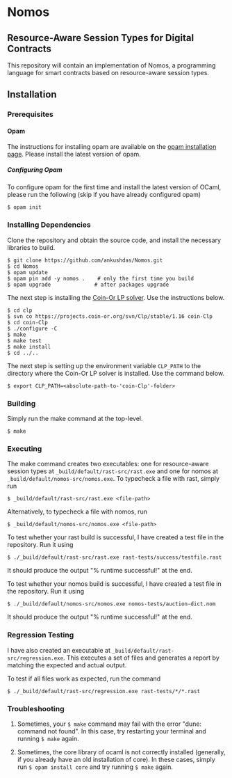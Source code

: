# Nomos
## Resource-Aware Session Types for Digital Contracts
This repository will contain an implementation of Nomos, a programming language for smart contracts based on resource-aware session types.

## Installation

### Prerequisites

#### Opam
The instructions for installing opam are available on the [opam installation page](https://opam.ocaml.org/doc/Install.html). Please install the latest version of opam.

##### Configuring Opam
To configure opam for the first time and install the latest version of OCaml, please run the following (skip if you have already configured opam)
```
$ opam init
```

### Installing Dependencies
Clone the repository and obtain the source code, and install the necessary libraries to build.
```
$ git clone https://github.com/ankushdas/Nomos.git
$ cd Nomos
$ opam update
$ opam pin add -y nomos .    # only the first time you build
$ opam upgrade              # after packages upgrade
```
The next step is installing the [Coin-Or LP solver](https://projects.coin-or.org/Clp). Use the instructions below.
```
$ cd clp
$ svn co https://projects.coin-or.org/svn/Clp/stable/1.16 coin-Clp
$ cd coin-Clp
$ ./configure -C
$ make
$ make test
$ make install
$ cd ../..
```
The next step is setting up the environment variable `CLP_PATH` to the directory where the Coin-Or LP solver is installed. Use the command below.
```
$ export CLP_PATH=<absolute-path-to-'coin-Clp'-folder>
```

### Building
Simply run the make command at the top-level.
```
$ make
```

### Executing
The make command creates two executables: one for resource-aware session types at `_build/default/rast-src/rast.exe` and one for nomos at `_build/default/nomos-src/nomos.exe`. To typecheck a file with rast, simply run
```
$ _build/default/rast-src/rast.exe <file-path>
```
Alternatively, to typecheck a file with nomos, run
```
$ _build/default/nomos-src/nomos.exe <file-path>
```

To test whether your rast build is successful, I have created a test file in the repository. Run it using
```
$ ./_build/default/rast-src/rast.exe rast-tests/success/testfile.rast
```
It should produce the output "% runtime successful!" at the end.

To test whether your nomos build is successful, I have created a test file in the repository. Run it using
```
$ ./_build/default/nomos-src/nomos.exe nomos-tests/auction-dict.nom
```
It should produce the output "% runtime successful!" at the end.

### Regression Testing
I have also created an executable at `_build/default/rast-src/regression.exe`. This executes a set of files and generates a report by matching the expected and actual output.

To test if all files work as expected, run the command
```
$ ./_build/default/rast-src/regression.exe rast-tests/*/*.rast
```

### Troubleshooting
1. Sometimes, your `$ make` command may fail with the error "dune: command not found". In this case, try restarting your terminal and running `$ make` again.

2. Sometimes, the core library of ocaml is not correctly installed (generally, if you already have an old installation of core). In these cases, simply run `$ opam install core` and try running `$ make` again.
